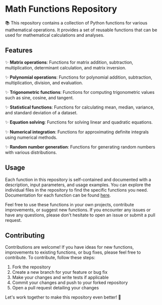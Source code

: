 # Math Functions Repository

📚 This repository contains a collection of Python functions for various mathematical operations. It provides a set of reusable functions that can be used for mathematical calculations and analyses.

## Features

✨ **Matrix operations**: Functions for matrix addition, subtraction, multiplication, determinant calculation, and matrix inversion.

✨ **Polynomial operations**: Functions for polynomial addition, subtraction, multiplication, division, and evaluation.

✨ **Trigonometric functions**: Functions for computing trigonometric values such as sine, cosine, and tangent.

✨ **Statistical functions**: Functions for calculating mean, median, variance, and standard deviation of a dataset.

✨ **Equation solving**: Functions for solving linear and quadratic equations.

✨ **Numerical integration**: Functions for approximating definite integrals using numerical methods.

✨ **Random number generation**: Functions for generating random numbers with various distributions.

## Usage

Each function in this repository is self-contained and documented with a description, input parameters, and usage examples. You can explore the individual files in the repository to find the specific functions you need. Documentation for each function can be found [here](functions.md).

Feel free to use these functions in your own projects, contribute improvements, or suggest new functions. If you encounter any issues or have any questions, please don't hesitate to open an issue or submit a pull request.

## Contributing

Contributions are welcome! If you have ideas for new functions, improvements to existing functions, or bug fixes, please feel free to contribute. To contribute, follow these steps:

1. Fork the repository
2. Create a new branch for your feature or bug fix
3. Make your changes and write tests if applicable
4. Commit your changes and push to your forked repository
5. Open a pull request detailing your changes

Let's work together to make this repository even better! 🤝